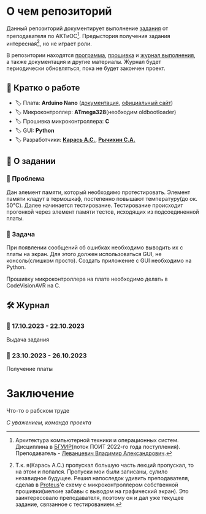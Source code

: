# О чем репозиторий
Данный репозиторий документирует выполнение [задания](#о-задании) от преподавателя по АКТиОС[^1]. Предыстория получения задания интересная[^2], но не играет роли.

В репозитории находятся [программа](gui%20project/), [прошивка](firmware%20project/) и [журнал выполнения](#журнал), а также документация и другие материалы. Журнал будет периодически обновляться, пока не будет закончен проект. 
## :bookmark_tabs: Кратко о работе
- :label: Плата: **Arduino Nano** ([документация](/assets/docs/Документация/), [официальный сайт](https://arduino.ru/Hardware/ArduinoBoardNano))
- :label: Микроконтроллер: **ATmega328**(необходим oldbootloader)
- :label: Прошивка микроконтроллера: **C**
- :label: GUI: **Python**
- :label: Разработчики: **[Карась А.С.](https://github.com/anticlown322)**, **[Рычихин С.А.](https://github.com/BeerManNotAvailable1)**
## :scroll: О задании
### :pushpin: Проблема
Дан элемент памяти, который необходимо протестировать. Элемент памяти кладут в термошкаф, постепенно повышают температуру(до ок. 50°C). Далее начинается тестирование. Тестирование происходит прогонкой через элемент памяти тестов, исходящих из подсоединенной платы.
### :dart: Задача 
При появлении сообщений об ошибках необходимо выводить их с платы на экран. Для этого должен использоваться GUI, не консоль(слишком просто). Создать приложение с GUI необходимо на Python. 

Прошивку микроконтроллера на плате необходимо делать в CodeVisionAVR на C.
## :hammer_and_wrench: Журнал
### :date: 17.10.2023 - 22.10.2023
Выдача задания
### :date: 23.10.2023 - 26.10.2023
Получение платы
# Заключение
Что-то о рабском труде

*С уважением, команда проекта*

[^1]: Архитектура компьютерной техники и операционных систем. Дисциплина в [БГУИР](https://www.bsuir.by/)(поток ПОИТ 2022-го года поступления). Преподаватель - [Леванцевич Владимир Александрович](https://www.bsuir.by/ru/kaf-poit/levantsevicha-v-a-publikatsii).
[^2]: Т.к. я(Карась А.С.) пропускал большую часть лекций пропускал, то на этом и попался. Пропуски мои были записаны, сулило незавидное будущее. Решил напоследок удивить преподавателя, сделав в [Proteus](https://www.labcenter.com/)'e схему с микроконтроллером собственной прошивки(мелкие забавы с выводом на графический экран). Это заинтересовало преподавателя, поэтому он и дал уже текущее задание, связанное с тестированием.